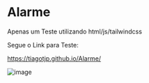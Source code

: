 # Alarme
Apenas um Teste utilizando html/js/tailwindcss

Segue o Link para Teste:

https://tiagotjp.github.io/Alarme/

![image](https://github.com/user-attachments/assets/3924edb3-1605-4bcb-a734-6526f39c7c7a)
